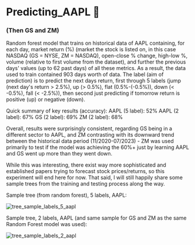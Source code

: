 # Predicting_AAPL 🍏
### (Then GS and ZM)

Random forest model that trains on historical data of AAPL containing, for each day, market return (%) (market the stock is listed on, in this case NASDAQ (GS = NYSE, ZM = NASDAQ), open-close % change, high-low %, volume (relative to first volume from the dataset), and further the previous days' values (up to 62 past days) of all these metrics. As a result, the data used to train contained 903 days worth of data. The label (aim of prediction) is to predict the next days return, first through 5 labels (jump (next day's return > 2.5%), up (> 0.5%), flat (0.5%-(-0.5%)), down (< -0.5%), fall (< -2.5%)), then second just predicting if tomorrow return is positive (up) or negative (down). 

Quick summary of key results (accuracy):
AAPL (5 label): 52%
AAPL (2 label): 67%
GS (2 label): 69%
ZM (2 label): 68%

Overall, results were surprisingly consistent, regarding GS being in a different sector to AAPL, and ZM contrasting with its downward trend between the historical data period (11/2020-07/2023) - ZM was used primarily to test if the model was achieving the 60%+ just by learning AAPL and GS went up more than they went down.

While this was interesting, there exist way more sophisticated and established papers trying to forecast stock prices/returns, so this experiment will end here for now. That said, I will still happily share some sample trees from the training and testing process along the way.

Sample tree (from random forest), 5 labels, AAPL:

![tree_sample_labels_5_aapl](https://github.com/lblcbc/Predicting_AAPL/assets/136857271/0d7a07dd-d92a-4cad-856e-5ad3c493a46a)


Sample tree, 2 labels, AAPL (and same sample for GS and ZM as the same Random Forest model was used):

![tree_sample_labels_2_aapl](https://github.com/lblcbc/Predicting_AAPL/assets/136857271/b32686b4-ec54-4618-8201-135b2af8a8c3)









